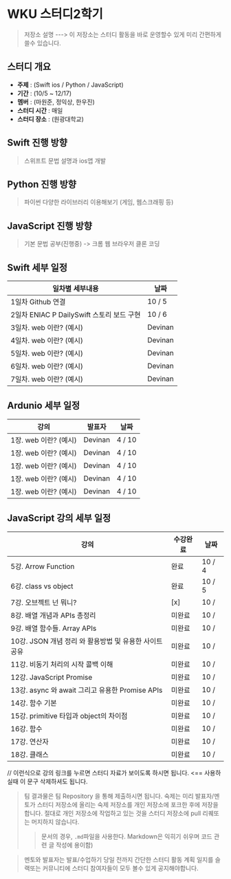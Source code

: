 # WKU 스터디2학기 

> 저장소 설명 ---> 이 저장소는 스터디 활동을 바로 운영할수 있게 미리 간편하게 쓸수 있습니다.

## 스터디 개요
* **주제** : (Swift ios / Python / JavaScript)
* **기간** : (10/5 ~ 12/17)
* **멤버** : (마원준, 정익상, 한우진)
* **스터디 시간** : 매일 
* **스터디 장소** : (원광대학교)


## Swift 진행 방향 

> 스위프트 문법 설명과 ios앱 개발
> 

## Python 진행 방향 

> 파이썬 다양한 라이브러리 이용해보기 (게임, 웹스크래핑 등)
> 


## JavaScript 진행 방향

> 기본 문법 공부(진행중) -> 크롬 웹 브라우저 클론 코딩


## Swift 세부 일정
| 일차별 세부내용     | 날짜 |
| -----------------| ---- |
| 1일차 Github 연결 | 10 / 5 |
| 2일차 ENIAC P DailySwift 스토리 보드 구현  | 10 / 6 |
| 3일차. web 이란? (예시)| Devinan | 10 /  |
| 4일차. web 이란? (예시)| Devinan | 10 /  |
| 5일차. web 이란? (예시)| Devinan | 10 /  |
| 6일차. web 이란? (예시)| Devinan | 10 /  |
| 7일차. web 이란? (예시)| Devinan | 10 /  |
## Ardunio 세부 일정
| 강의              | 발표자 | 날짜 |
| -----------------| ------- | --- |
| 1장. web 이란? (예시)| Devinan | 4 / 10 |
| 1장. web 이란? (예시)| Devinan | 4 / 10 |
| 1장. web 이란? (예시)| Devinan | 4 / 10 |
| 1장. web 이란? (예시)| Devinan | 4 / 10 |
| 1장. web 이란? (예시)| Devinan | 4 / 10 |


## JavaScript 강의 세부 일정
| 강의              | 수강완료 | 날짜 |
| -----------------| ------- | --- |
| 5강. Arrow Function| 완료 | 10 / 4 |
| 6강. class vs object| 완료 | 10 / 5 |
| 7강. 오브젝트 넌 뭐니?| [x] | 10 /  |
| 8강. 배열 개념과 APIs 총정리| 미완료 | 10 /  |
| 9강. 배열 함수들. Array APIs| 미완료 | 10 /  |
| 10강. JSON 개념 정리 와 활용방법 및 유용한 사이트 공유| 미완료 | 10 /  |
| 11강. 비동기 처리의 시작 콜백 이해| 미완료 | 10 /  |
| 12강. JavaScript Promise| 미완료 | 10 /  |
| 13강. async 와 await 그리고 유용한 Promise APIs| 미완료 | 10 /  |
| 14강. 함수 기본| 미완료 | 10 /  |
| 15강. primitive 타입과 object의 차이점| 미완료 | 10 /  |
| 16강. 함수| 미완료 | 10 /  |
| 17강. 연산자| 미완료 | 10 /  |
| 18강. 클래스| 미완료 | 10 /  |



// 이런식으로 강의 링크를 누르면 스터디 자료가 보이도록 하시면 됩니다. <== 사용하실때 이 문구 삭제하셔도 됩니다.
> 팀 결과물은 팀 Repository 을 통해 제출하시면 됩니다.
> 숙제는 미리 발표자/멘토가 스터디 저장소에 올리는 숙제 저장소를 개인 저장소에 포크한 후에 저장을 합니다. 절대로 개인 저장소에 작업하고 있는 것을 스터디 저장소에 pull 리퀘또는 머지하지 않습니다.
> > 문서의 경우, `.md`파일을 사용한다.
> > Markdown은  익히기 쉬우며 코드 관련 글 작성에 용이함)

> 멘토와 발표자는 발표/수업하기 당일 전까지 간단한 스터디 활동 계획 일지를 슬랙또는 커뮤니티에 스터디 참여자들이 모두 볼수 있게 공지해야합니다.
